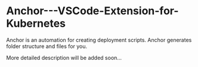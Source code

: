 ﻿# Anchor---VSCode-Extension-for-Kubernetes

Anchor is an automation for creating deployment scripts. Anchor generates folder structure and files for you.

More detailed description will be added soon...
